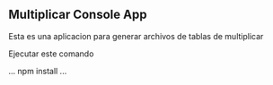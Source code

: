 
## Multiplicar Console App


Esta es una aplicacion para generar archivos de tablas de multiplicar 

Ejecutar este comando 

...
npm install
...